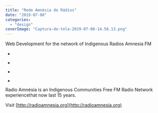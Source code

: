 ```yaml
---
title: "Rede Amnésia de Rádios"
date: "2019-07-08"
categories: 
  - "design"
coverImage: "Captura-de-tela-2019-07-08-14.56.13.png"
---
```


Web Development for the network of Indigenous Radios Amnesia FM

- <a href="https://thisismyart.eratudomato.online/wp-content/uploads/sites/11/2019/07/Captura-de-tela-2019-07-08-14.58.58-1024x522.png"><img src="images/Captura-de-tela-2019-07-08-14.58.58-1024x522.png" alt="" /></a>
    
- <a href="https://thisismyart.eratudomato.online/wp-content/uploads/sites/11/2019/07/Captura-de-tela-2019-07-08-14.58.30-1024x520.png"><img src="images/Captura-de-tela-2019-07-08-14.58.30-1024x520.png" alt="" /></a>
    
- <a href="https://thisismyart.eratudomato.online/wp-content/uploads/sites/11/2019/07/Captura-de-tela-2019-07-08-14.59.26-1024x521.png"><img src="images/Captura-de-tela-2019-07-08-14.59.26-1024x521.png" alt="" /></a>
    
- <a href="https://thisismyart.eratudomato.online/wp-content/uploads/sites/11/2019/07/Captura-de-tela-2019-07-08-14.56.13-1024x520.png"><img src="images/Captura-de-tela-2019-07-08-14.56.13-1024x520.png" alt="" /></a>
    

Radio Amnésia is an Indigenous Communities Free FM Radio Network experiencethat now last 15 years.

Visit [http://radioamnesia.org](http://radioamnesia.org)
